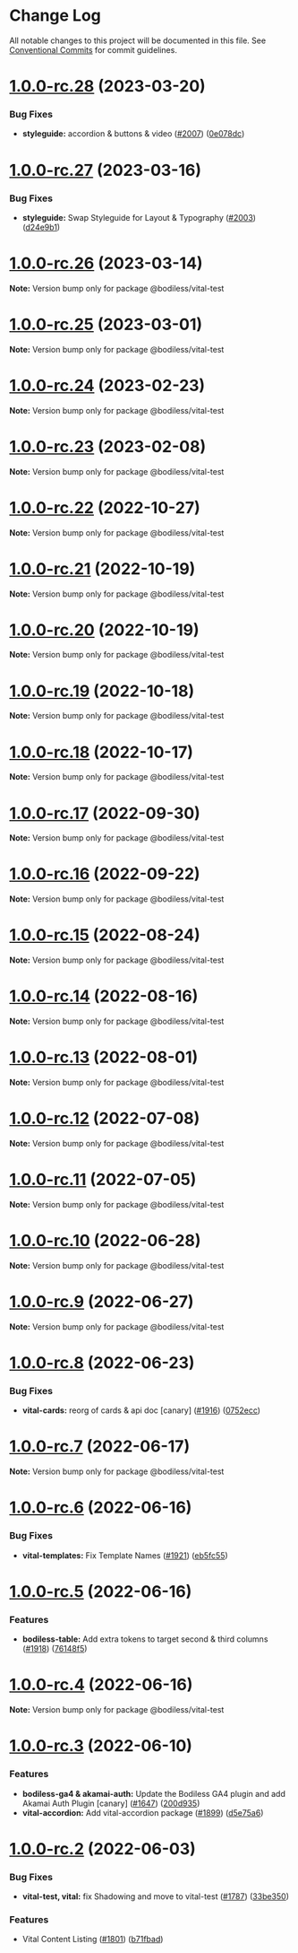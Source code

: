 # Change Log

All notable changes to this project will be documented in this file.
See [Conventional Commits](https://conventionalcommits.org) for commit guidelines.

# [1.0.0-rc.28](https://github.com/johnsonandjohnson/bodiless-js/compare/v1.0.0-rc.27...v1.0.0-rc.28) (2023-03-20)


### Bug Fixes

* **styleguide:** accordion & buttons & video ([#2007](https://github.com/johnsonandjohnson/bodiless-js/issues/2007)) ([0e078dc](https://github.com/johnsonandjohnson/bodiless-js/commit/0e078dc605912be5240bca5da7a2b52ba2859cab))





# [1.0.0-rc.27](https://github.com/johnsonandjohnson/bodiless-js/compare/v1.0.0-rc.26...v1.0.0-rc.27) (2023-03-16)


### Bug Fixes

* **styleguide:** Swap Styleguide for Layout & Typography ([#2003](https://github.com/johnsonandjohnson/bodiless-js/issues/2003)) ([d24e9b1](https://github.com/johnsonandjohnson/bodiless-js/commit/d24e9b1123e36e49d850f755fc5ecccf1f1f92b1))





# [1.0.0-rc.26](https://github.com/johnsonandjohnson/bodiless-js/compare/v1.0.0-rc.25...v1.0.0-rc.26) (2023-03-14)

**Note:** Version bump only for package @bodiless/vital-test





# [1.0.0-rc.25](https://github.com/johnsonandjohnson/bodiless-js/compare/v1.0.0-rc.24...v1.0.0-rc.25) (2023-03-01)

**Note:** Version bump only for package @bodiless/vital-test





# [1.0.0-rc.24](https://github.com/johnsonandjohnson/bodiless-js/compare/v1.0.0-rc.23...v1.0.0-rc.24) (2023-02-23)

**Note:** Version bump only for package @bodiless/vital-test





# [1.0.0-rc.23](https://github.com/johnsonandjohnson/bodiless-js/compare/v1.0.0-rc.22...v1.0.0-rc.23) (2023-02-08)

**Note:** Version bump only for package @bodiless/vital-test





# [1.0.0-rc.22](https://github.com/johnsonandjohnson/bodiless-js/compare/v1.0.0-rc.21...v1.0.0-rc.22) (2022-10-27)

**Note:** Version bump only for package @bodiless/vital-test





# [1.0.0-rc.21](https://github.com/johnsonandjohnson/bodiless-js/compare/v1.0.0-rc.20...v1.0.0-rc.21) (2022-10-19)

**Note:** Version bump only for package @bodiless/vital-test





# [1.0.0-rc.20](https://github.com/johnsonandjohnson/bodiless-js/compare/v1.0.0-rc.19...v1.0.0-rc.20) (2022-10-19)

**Note:** Version bump only for package @bodiless/vital-test





# [1.0.0-rc.19](https://github.com/johnsonandjohnson/bodiless-js/compare/v1.0.0-rc.18...v1.0.0-rc.19) (2022-10-18)

**Note:** Version bump only for package @bodiless/vital-test





# [1.0.0-rc.18](https://github.com/johnsonandjohnson/bodiless-js/compare/v1.0.0-rc.17...v1.0.0-rc.18) (2022-10-17)

**Note:** Version bump only for package @bodiless/vital-test





# [1.0.0-rc.17](https://github.com/johnsonandjohnson/bodiless-js/compare/v1.0.0-rc.16...v1.0.0-rc.17) (2022-09-30)

**Note:** Version bump only for package @bodiless/vital-test





# [1.0.0-rc.16](https://github.com/johnsonandjohnson/bodiless-js/compare/v1.0.0-rc.15...v1.0.0-rc.16) (2022-09-22)

**Note:** Version bump only for package @bodiless/vital-test





# [1.0.0-rc.15](https://github.com/johnsonandjohnson/bodiless-js/compare/v1.0.0-rc.14...v1.0.0-rc.15) (2022-08-24)

**Note:** Version bump only for package @bodiless/vital-test





# [1.0.0-rc.14](https://github.com/johnsonandjohnson/bodiless-js/compare/v1.0.0-rc.13...v1.0.0-rc.14) (2022-08-16)

**Note:** Version bump only for package @bodiless/vital-test





# [1.0.0-rc.13](https://github.com/johnsonandjohnson/bodiless-js/compare/v1.0.0-rc.12...v1.0.0-rc.13) (2022-08-01)

**Note:** Version bump only for package @bodiless/vital-test





# [1.0.0-rc.12](https://github.com/johnsonandjohnson/bodiless-js/compare/v1.0.0-rc.11...v1.0.0-rc.12) (2022-07-08)

**Note:** Version bump only for package @bodiless/vital-test





# [1.0.0-rc.11](https://github.com/johnsonandjohnson/bodiless-js/compare/v1.0.0-rc.10...v1.0.0-rc.11) (2022-07-05)

**Note:** Version bump only for package @bodiless/vital-test





# [1.0.0-rc.10](https://github.com/johnsonandjohnson/bodiless-js/compare/v1.0.0-rc.9...v1.0.0-rc.10) (2022-06-28)

**Note:** Version bump only for package @bodiless/vital-test





# [1.0.0-rc.9](https://github.com/johnsonandjohnson/bodiless-js/compare/v1.0.0-rc.8...v1.0.0-rc.9) (2022-06-27)

**Note:** Version bump only for package @bodiless/vital-test





# [1.0.0-rc.8](https://github.com/johnsonandjohnson/bodiless-js/compare/v1.0.0-rc.7...v1.0.0-rc.8) (2022-06-23)


### Bug Fixes

* **vital-cards:** reorg of cards & api doc [canary] ([#1916](https://github.com/johnsonandjohnson/bodiless-js/issues/1916)) ([0752ecc](https://github.com/johnsonandjohnson/bodiless-js/commit/0752ecccf793ad819c8432b601ddf9505d859156))





# [1.0.0-rc.7](https://github.com/johnsonandjohnson/bodiless-js/compare/v1.0.0-rc.6...v1.0.0-rc.7) (2022-06-17)

**Note:** Version bump only for package @bodiless/vital-test





# [1.0.0-rc.6](https://github.com/johnsonandjohnson/bodiless-js/compare/v1.0.0-rc.5...v1.0.0-rc.6) (2022-06-16)


### Bug Fixes

* **vital-templates:** Fix Template Names ([#1921](https://github.com/johnsonandjohnson/bodiless-js/issues/1921)) ([eb5fc55](https://github.com/johnsonandjohnson/bodiless-js/commit/eb5fc55b0b10d1421d7515cfe44daac399feeb76))





# [1.0.0-rc.5](https://github.com/johnsonandjohnson/bodiless-js/compare/v1.0.0-rc.4...v1.0.0-rc.5) (2022-06-16)


### Features

* **bodiless-table:** Add extra tokens to target second & third columns ([#1918](https://github.com/johnsonandjohnson/bodiless-js/issues/1918)) ([76148f5](https://github.com/johnsonandjohnson/bodiless-js/commit/76148f59d88d60f9d38350697b580ec21980ce42))





# [1.0.0-rc.4](https://github.com/johnsonandjohnson/bodiless-js/compare/v1.0.0-rc.3...v1.0.0-rc.4) (2022-06-16)

**Note:** Version bump only for package @bodiless/vital-test





# [1.0.0-rc.3](https://github.com/johnsonandjohnson/bodiless-js/compare/v1.0.0-rc.2...v1.0.0-rc.3) (2022-06-10)


### Features

* **bodiless-ga4 & akamai-auth:** Update the Bodiless GA4 plugin and add Akamai Auth Plugin [canary] ([#1647](https://github.com/johnsonandjohnson/bodiless-js/issues/1647)) ([200d935](https://github.com/johnsonandjohnson/bodiless-js/commit/200d93523da2d68e8740a98bf18a496d3c077060))
* **vital-accordion:** Add vital-accordion package ([#1899](https://github.com/johnsonandjohnson/bodiless-js/issues/1899)) ([d5e75a6](https://github.com/johnsonandjohnson/bodiless-js/commit/d5e75a60d33938d09c6b727506991d871e4b7975))





# [1.0.0-rc.2](https://github.com/johnsonandjohnson/bodiless-js/compare/v1.0.0-rc.1...v1.0.0-rc.2) (2022-06-03)


### Bug Fixes

* **vital-test, __vital__:** fix Shadowing and move to vital-test ([#1787](https://github.com/johnsonandjohnson/bodiless-js/issues/1787)) ([33be350](https://github.com/johnsonandjohnson/bodiless-js/commit/33be350c21971f0a083efba94e360fbe928a071e))


### Features

* Vital Content Listing ([#1801](https://github.com/johnsonandjohnson/bodiless-js/issues/1801)) ([b71fbad](https://github.com/johnsonandjohnson/bodiless-js/commit/b71fbad220d4141c318a66f33819d41122ab0ee4))
